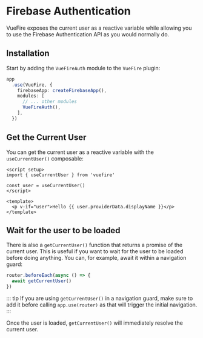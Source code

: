# Firebase Authentication

VueFire exposes the current user as a reactive variable while allowing you to use the Firebase Authentication API as you would normally do.

## Installation

Start by adding the `VueFireAuth` module to the `VueFire` plugin:

```ts
app
  .use(VueFire, {
    firebaseApp: createFirebaseApp(),
    modules: [
      // ... other modules
      VueFireAuth(),
    ],
  })
```

## Get the Current User

You can get the current user as a reactive variable with the `useCurrentUser()` composable:

```vue
<script setup>
import { useCurrentUser } from 'vuefire'

const user = useCurrentUser()
</script>

<template>
  <p v-if="user">Hello {{ user.providerData.displayName }}</p>
</template>
```

## Wait for the user to be loaded

There is also a `getCurrentUser()` function that returns a promise of the current user. This is useful if you want to wait for the user to be loaded before doing anything. You can, for example, await it within a navigation guard:

```ts
router.beforeEach(async () => {
  await getCurrentUser()
})
```

::: tip
If you are using `getCurrentUser()` in a navigation guard, make sure to add it before calling `app.use(router)` as that will trigger the initial navigation.
:::

Once the user is loaded, `getCurrentUser()` will immediately resolve the current user.
